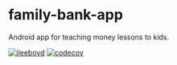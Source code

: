 # family-bank-app
Android app for teaching money lessons to kids.
<br/>

[![jleeboyd](https://circleci.com/gh/jleeboyd/family_bank_app.svg?style=svg)](https://app.circleci.com/pipelines/github/jleeboyd/family-bank-app)
[![codecov](https://codecov.io/gh/jleeboyd/family-bank-app/branch/master/graph/badge.svg?token=3PkiFCk7iC)](https://codecov.io/gh/jleeboyd/family-bank-app)
